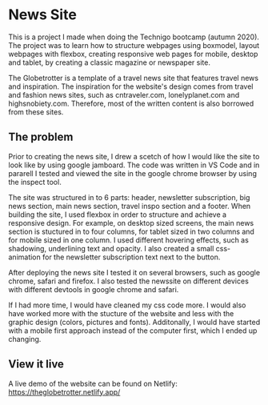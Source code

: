 # News Site

This is a project I made when doing the Technigo bootcamp (autumn 2020). The project was to learn how to structure webpages using boxmodel, layout webpages with flexbox, creating responsive web pages for mobile, desktop and tablet, by creating a classic magazine or newspaper site.

The Globetrotter is a template of a travel news site that features travel news and inspiration. The inspiration for the website's design comes from travel and fashion news sites, such as cntraveler.com, lonelyplanet.com and highsnobiety.com. Therefore, most of the written content is also borrowed from these sites. 

## The problem

Prior to creating the news site, I drew a scetch of how I would like the site to look like by using google jamboard. The code was written in VS Code and in pararell I tested and viewed the site in the google chrome browser by using the inspect tool. 

The site was structured in to 6 parts: header, newsletter subscription, big news section, main news section, travel inspo section and a footer. When building the site, I used flexbox in order to structure and achieve a responsive design. For example, on desktop sized screens, the main news section is stuctured in to four columns, for tablet sized in two columns and for mobile sized in one column. I  used different hovering effects, such as shadowing, underlining text and opacity. I also created a small css-animation for the newsletter subscription text next to the button.    

After deploying the news site I tested it on several browsers, such as google chrome, safari and firefox. I also tested the newssite on different devices with different devtools in google chrome and safari. 

If I had more time, I would have cleaned my css code more. I would also have worked more with the stucture of the website and less with the graphic design (colors, pictures and fonts). Additonally, I would have started with a mobile first approach instead of the computer first, which I ended up changing. 

## View it live

A live demo of the website can be found on Netlify: https://theglobetrotter.netlify.app/
